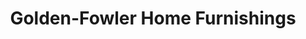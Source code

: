 ---
title: "Golden-Fowler Home Furnishings"
url: /traverse-city/golden-fowler-home-furnishings/
shop: furniture
---
